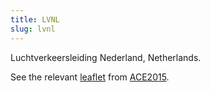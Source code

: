 ```yaml
---
title: LVNL
slug: lvnl
---
```


Luchtverkeersleiding Nederland, Netherlands.

See the relevant [leaflet][leaf] from [ACE2015].

[leaf]: ../LVNL_Netherlands_ACE_2015.pdf "ACE 2015 Benchmarking Report Factsheet: LVNL"

[ACE2015]: http://www.eurocontrol.int/publications/atm-cost-effectiveness-ace-2015-benchmarking-report-2016-2020-outlook "ACE 2015 Benchmarking Report"
